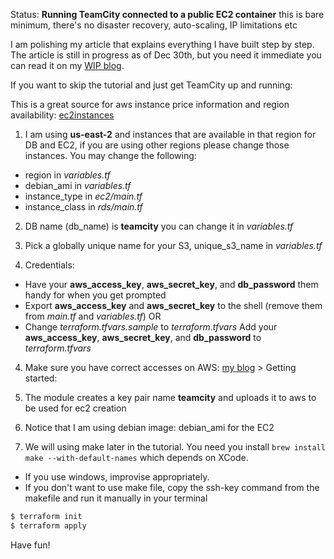Status: **Running TeamCity connected to a public EC2 container** this is bare minimum, there's no disaster recovery, auto-scaling, IP limitations etc

I am polishing my article that explains everything I have built step by step. The article is still in progress as of Dec 30th, but you need it immediate you can read it on my [WIP blog](http://sarahaslanifar.com/infrastructure/as/code/2018/12/26/terraform-teamcity-aws.html). 

If you want to skip the tutorial and just get TeamCity up and running:

This is a great source for aws instance price information and region availability: [ec2instances](https://ec2instances.info/?region=us-east-2&cost_duration=monthly)

1. I am using **us-east-2** and instances that are available in that region for DB and EC2, if you are using other regions please change those instances. You may change the following:
  - region in _variables.tf_
  - debian_ami in _variables.tf_
  - instance_type in _ec2/main.tf_
  - instance_class in _rds/main.tf_

2. DB name (db_name) is **teamcity** you can change it in _variables.tf_

3. Pick a globally unique name for your S3, unique_s3_name in _variables.tf_

3. Credentials:
  - Have your **aws_access_key**, **aws_secret_key**, and **db_password** them handy for when you get prompted
  - Export **aws_access_key** and **aws_secret_key** to the shell (remove them from _main.tf_ and _variables.tf_) OR
  - Change _terraform.tfvars.sample_ to _terraform.tfvars_ Add your **aws_access_key**, **aws_secret_key**, and **db_password** to _terraform.tfvars_

4. Make sure you have correct accesses on AWS: [my blog](http://sarahaslanifar.com/infrastructure/as/code/2018/12/26/terraform-teamcity-aws.html) > Getting started:

5. The module creates a key pair name **teamcity** and uploads it to aws to be used for ec2 creation

6. Notice that I am using debian image: debian_ami for the EC2

7. We will using make later in the tutorial. You need you install `brew install make --with-default-names` which depends on XCode. 
  - If you use windows, improvise appropriately. 
  - If you don't want to use make file, copy the ssh-key command from the makefile and run it manually in your terminal


```bash
$ terraform init
$ terraform apply
```


Have fun!
